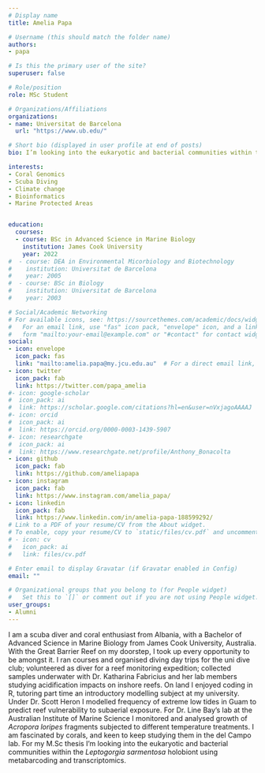 ```yaml
---
# Display name
title: Amelia Papa

# Username (this should match the folder name)
authors:
- papa

# Is this the primary user of the site?
superuser: false

# Role/position
role: MSc Student

# Organizations/Affiliations
organizations:
- name: Universitat de Barcelona
  url: "https://www.ub.edu/"

# Short bio (displayed in user profile at end of posts)
bio: I’m looking into the eukaryotic and bacterial communities within the Leptogorgia sarmentosa holobiont using metabarcoding and transcriptomics.

interests:
- Coral Genomics
- Scuba Diving
- Climate change
- Bioinformatics
- Marine Protected Areas


education:
  courses:
  - course: BSc in Advanced Science in Marine Biology
    institution: James Cook University
    year: 2022
#  - course: DEA in Environmental Micorbiology and Biotechnology
#    institution: Universitat de Barcelona
#    year: 2005
#  - course: BSc in Biology
#    institution: Universitat de Barcelona
#    year: 2003

# Social/Academic Networking
# For available icons, see: https://sourcethemes.com/academic/docs/widgets/#icons
#   For an email link, use "fas" icon pack, "envelope" icon, and a link in the
#   form "mailto:your-email@example.com" or "#contact" for contact widget.
social:
- icon: envelope
  icon_pack: fas
  link: "mailto:amelia.papa@my.jcu.edu.au"  # For a direct email link, use "mailto:test@example.org".
- icon: twitter
  icon_pack: fab
  link: https://twitter.com/papa_amelia
#- icon: google-scholar
#  icon_pack: ai
#  link: https://scholar.google.com/citations?hl=en&user=nVxjagoAAAAJ
#- icon: orcid
#  icon_pack: ai
#  link: https://orcid.org/0000-0003-1439-5907
#- icon: researchgate
#  icon_pack: ai
#  link: https://www.researchgate.net/profile/Anthony_Bonacolta
- icon: github
  icon_pack: fab
  link: https://github.com/ameliapapa
- icon: instagram
  icon_pack: fab
  link: https://www.instagram.com/amelia_papa/
- icon: linkedin
  icon_pack: fab
  link: https://www.linkedin.com/in/amelia-papa-188599292/
# Link to a PDF of your resume/CV from the About widget.
# To enable, copy your resume/CV to `static/files/cv.pdf` and uncomment the lines below.
# - icon: cv
#   icon_pack: ai
#   link: files/cv.pdf

# Enter email to display Gravatar (if Gravatar enabled in Config)
email: ""

# Organizational groups that you belong to (for People widget)
#   Set this to `[]` or comment out if you are not using People widget.
user_groups:
- Alumni
---
```


I am a scuba diver and coral enthusiast from Albania, with a Bachelor of Advanced Science in Marine Biology from James Cook University, Australia. With the Great Barrier Reef on my doorstep, I took up every opportunity to be amongst it. I ran courses and organised diving day trips for the uni dive club; volunteered as diver for a reef monitoring expedition; collected samples underwater with Dr. Katharina Fabricius and her lab members studying acidification impacts on inshore reefs. On land I enjoyed coding in R, tutoring part time an introductory modelling subject at my university. Under Dr. Scott Heron I modelled frequency of extreme low tides in Guam to predict reef vulnerability to subaerial exposure. For Dr. Line Bay’s lab at the Australian Institute of Marine Science I monitored and analysed growth of *Acropora loripes* fragments subjected to different temperature treatments. I am fascinated by corals, and keen to keep studying them in the del Campo lab. For my M.Sc thesis I’m looking into the eukaryotic and bacterial communities within the *Leptogorgia sarmentosa* holobiont using metabarcoding and transcriptomics.
